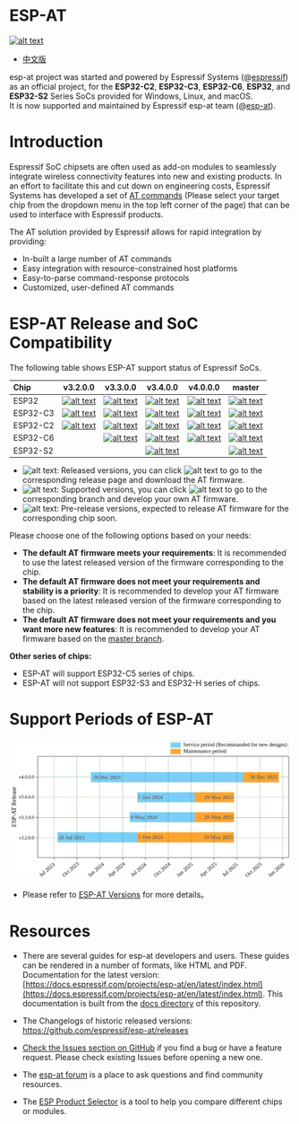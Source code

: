 # ESP-AT
[![alt text][doc-latest]](https://docs.espressif.com/projects/esp-at/en/latest/)

[doc-latest]: https://img.shields.io/badge/docs-latest-blue

- [中文版](./README_CN.md)

esp-at project was started and powered by Espressif Systems (@[espressif](https://github.com/espressif/)) as an official project, for the **ESP32-C2**, **ESP32-C3**, **ESP32-C6**, **ESP32**, and **ESP32-S2** Series SoCs provided for Windows, Linux, and macOS.  
It is now supported and maintained by Espressif esp-at team (@[esp-at](https://github.com/espressif/esp-at)).

# Introduction
Espressif SoC chipsets are often used as add-on modules to seamlessly integrate wireless connectivity features into new and existing products. In an effort to facilitate this and cut down on engineering costs, Espressif Systems has developed a set of [AT commands](https://docs.espressif.com/projects/esp-at/en/latest/esp32/AT_Command_Set/index.html) (Please select your target chip from the dropdown menu in the top left corner of the page) that can be used to interface with Espressif products.

The AT solution provided by Espressif allows for rapid integration by providing:

- In-built a large number of AT commands
- Easy integration with resource-constrained host platforms
- Easy-to-parse command-response protocols
- Customized, user-defined AT commands

# ESP-AT Release and SoC Compatibility
The following table shows ESP-AT support status of Espressif SoCs.

| Chip | v3.2.0.0 | v3.3.0.0 | v3.4.0.0 | v4.0.0.0 | master |
|:- |:-:| :-:| :-:| :-:| :-:|
| ESP32 | [![alt text][released]](https://github.com/espressif/esp-at/releases/tag/v3.2.0.0) | [![alt text][supported]](https://github.com/espressif/esp-at/tree/release/v3.3.0.0) | [![alt text][released]](https://github.com/espressif/esp-at/releases/tag/v3.4.0.0) | [![alt text][supported]](https://github.com/espressif/esp-at/tree/release/v4.0.0.0) | [![alt text][supported]](https://github.com/espressif/esp-at/tree/master) |
|ESP32-C3 | [![alt text][released]](https://github.com/espressif/esp-at/releases/tag/v3.2.0.0) | [![alt text][released]](https://github.com/espressif/esp-at/releases/tag/v3.3.0.0) | [![alt text][supported]](https://github.com/espressif/esp-at/tree/release/v3.4.0.0) | [![alt text][supported]](https://github.com/espressif/esp-at/tree/release/v4.0.0.0) | [![alt text][supported]](https://github.com/espressif/esp-at/tree/master) |
|ESP32-C2 | [![alt text][supported]](https://github.com/espressif/esp-at/tree/release/v3.2.0.0) | [![alt text][released]](https://github.com/espressif/esp-at/releases/tag/v3.3.0.0) | [![alt text][supported]](https://github.com/espressif/esp-at/tree/release/v3.4.0.0) | [![alt text][supported]](https://github.com/espressif/esp-at/tree/release/v4.0.0.0) | [![alt text][supported]](https://github.com/espressif/esp-at/tree/master) |
|ESP32-C6 | | [![alt text][supported]](https://github.com/espressif/esp-at/tree/release/v3.3.0.0) | [![alt text][supported]](https://github.com/espressif/esp-at/tree/release/v3.4.0.0) | [![alt text][released]](https://github.com/espressif/esp-at/releases/tag/v4.0.0.0) | [![alt text][supported]](https://github.com/espressif/esp-at/tree/master) |
|ESP32-S2 | | |  [![alt text][released]](https://github.com/espressif/esp-at/releases/tag/v3.4.0.0) | | [![alt text][supported]](https://github.com/espressif/esp-at/tree/master) |

- ![alt text][released]: Released versions, you can click ![alt text][released] to go to the corresponding release page and download the AT firmware.
- ![alt text][supported]: Supported versions, you can click ![alt text][supported] to go to the corresponding branch and develop your own AT firmware.
- ![alt text][pre-release]: Pre-release versions, expected to release AT firmware for the corresponding chip soon.

Please choose one of the following options based on your needs:
- **The default AT firmware meets your requirements**: It is recommended to use the latest released version of the firmware corresponding to the chip.
- **The default AT firmware does not meet your requirements and stability is a priority**: It is recommended to develop your AT firmware based on the latest released version of the firmware corresponding to the chip.
- **The default AT firmware does not meet your requirements and you want more new features**: It is recommended to develop your AT firmware based on the [master branch](https://github.com/espressif/esp-at/tree/master).

[released]: https://img.shields.io/badge/-released-4CBB17
[supported]: https://img.shields.io/badge/-supported-1F51FF
[pre-release]: https://img.shields.io/badge/-pre--release-FFC000

**Other series of chips:**
- ESP-AT will support ESP32-C5 series of chips.
- ESP-AT will not support ESP32-S3 and ESP32-H series of chips.

# Support Periods of ESP-AT

![support periods](docs/_static/at-support-periods.png)

- Please refer to [ESP-AT Versions](https://docs.espressif.com/projects/esp-at/en/latest/esp32/versions.html) for more details。

# Resources
- There are several guides for esp-at developers and users. These guides can be rendered in a number of formats, like HTML and PDF.  
  Documentation for the latest version: [https://docs.espressif.com/projects/esp-at/en/latest/index.html](https://docs.espressif.com/projects/esp-at/en/latest/index.html). This documentation is built from the [docs directory](https://github.com/espressif/esp-at/tree/master/docs) of this repository.

- The Changelogs of historic released versions: https://github.com/espressif/esp-at/releases

- [Check the Issues section on GitHub](https://github.com/espressif/esp-at/issues) if you find a bug or have a feature request. Please check existing Issues before opening a new one.

- The [esp-at forum](https://www.esp32.com/viewforum.php?f=42) is a place to ask questions and find community resources.

- The [ESP Product Selector](https://products.espressif.com/#/product-selector?language=en&names=) is a tool to help you compare different chips or modules.
